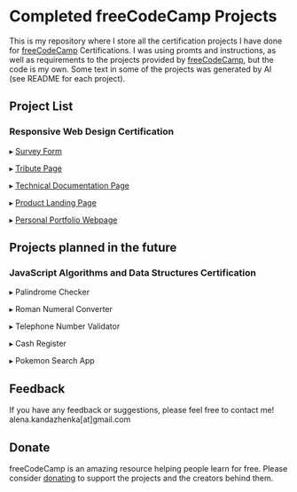 # Completed freeCodeCamp Projects

This is my repository where I store all the certification projects I have done for [freeCodeCamp](https://www.freecodecamp.org/) Certifications.
I was using promts and instructions, as well as requirements to the projects provided by [freeCodeCamp](https://www.freecodecamp.org/), but the code is my own.
Some text in some of the projects was generated by AI (see README for each project).

## Project List

### Responsive Web Design Certification

▸ <a href="https://htmlpreview.github.io/?https://github.com/alena-kan-a/completed-freecodecamp-projects/blob/main/survey-form/index.html" target="_blank">Survey Form</a> 

▸ [Tribute Page]()

▸ [Technical Documentation Page]()

▸ [Product Landing Page]()

▸ [Personal Portfolio Webpage]()


## Projects planned in the future

### JavaScript Algorithms and Data Structures Certification

▸ Palindrome Checker

▸ Roman Numeral Converter

▸ Telephone Number Validator

▸ Cash Register

▸ Pokemon Search App


## Feedback

If you have any feedback or suggestions, please feel free to contact me!
alena.kandazhenka\[at\]gmail.com

## Donate

freeCodeCamp is an amazing resource helping people learn for free. Please consider [donating](https://www.freecodecamp.org/donate) to support the projects and the creators behind them.
